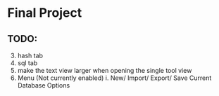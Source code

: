 # Final Project
## TODO:
3. hash tab
4. sql tab
5. make the text view larger when opening the single tool view
6. Menu (Not currently enabled)
     i. New/ Import/ Export/ Save Current Database Options
